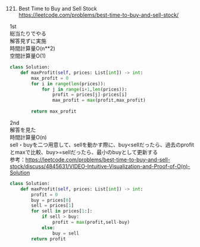 121. Best Time to Buy and Sell Stock   
https://leetcode.com/problems/best-time-to-buy-and-sell-stock/

1st    
総当たりでやる   
解答見ずに実施   
時間計算量O(n**2)       
空間計算量O(1)    
```python
class Solution:
    def maxProfit(self, prices: List[int]) -> int:
        max_profit = 0
        for i in range(len(prices)):
            for j in range(i+1,len(prices)):
                profit = prices[j]-prices[i]
                max_profit = max(profit,max_profit)
        
        return max_profit
```

2nd   
解答を見た   
時間計算量O(n)   
sell・buyを二つ用意して、sellを動かす際に、buy<sellだったら、過去のprofitとmaxで比較、buy>=sellだったら、最小のbuyとして更新する   
参考：https://leetcode.com/problems/best-time-to-buy-and-sell-stock/discuss/4845631/VIDEO-Intuitive-Visualization-and-Proof-of-O(n)-Solution   

```python
class Solution:
    def maxProfit(self, prices: List[int]) -> int:
        profit = 0
        buy = prices[0]
        sell = prices[1]
        for sell in prices[1:]:
            if sell > buy:
                profit = max(profit,sell-buy)
            else:
                buy = sell
        return profit
```
